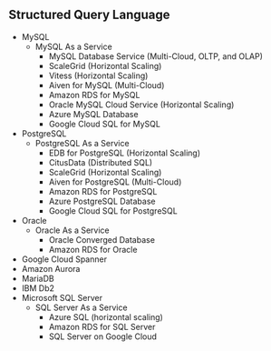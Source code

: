 ## Structured Query Language

- MySQL
  - MySQL As a Service
    - MySQL Database Service (Multi-Cloud, OLTP, and OLAP)
    - ScaleGrid (Horizontal Scaling)
    - Vitess (Horizontal Scaling)
    - Aiven for MySQL (Multi-Cloud)
    - Amazon RDS for MySQL
    - Oracle MySQL Cloud Service (Horizontal Scaling)
    - Azure MySQL Database
    - Google Cloud SQL for MySQL
- PostgreSQL
  - PostgreSQL As a Service
    - EDB for PostgreSQL (Horizontal Scaling)
    - CitusData (Distributed SQL)
    - ScaleGrid (Horizontal Scaling)
    - Aiven for PostgreSQL (Multi-Cloud)
    - Amazon RDS for PostgreSQL
    - Azure PostgreSQL Database
    - Google Cloud SQL for PostgreSQL
- Oracle
  - Oracle As a Service
    - Oracle Converged Database
    - Amazon RDS for Oracle
- Google Cloud Spanner
- Amazon Aurora
- MariaDB
- IBM Db2
- Microsoft SQL Server
  - SQL Server As a Service
    - Azure SQL (horizontal scaling)
    - Amazon RDS for SQL Server
    - SQL Server on Google Cloud